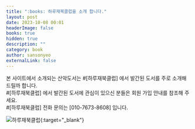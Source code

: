 ```yaml
---
title: ":books: 하루재북클럽을 소개 합니다."
layout: post
date: 2023-10-08 00:01
headerImage: false
books: true
hidden: true
description: ""
category: book
author: sansonyeo
externalLink: false
---
```


본 사이트에서 소개되는 산악도서는 #[하루재북클럽] 에서 발간된 도서를 주로 소개해 드릴까 합니다.<br>
#[하루재북클럽] 에서 발간된 도서에 관심이 있으신 분들은 회원 가입 안내를 참조해 주세요.<br>
#[하루재북클럽] 전화 문의는 [010-7673-8608] 입니다.

![하루재북클럽](https://sansonyeo.github.io/mountain-book/assets/images/하루재북클럽소개.jpg){:target="_blank"}

<script src="https://utteranc.es/client.js"
        repo="sansonyeo/mountain-book/books"
        issue-term="pathname"
        theme="github-dark"
        crossorigin="anonymous"
        async>
</script>
